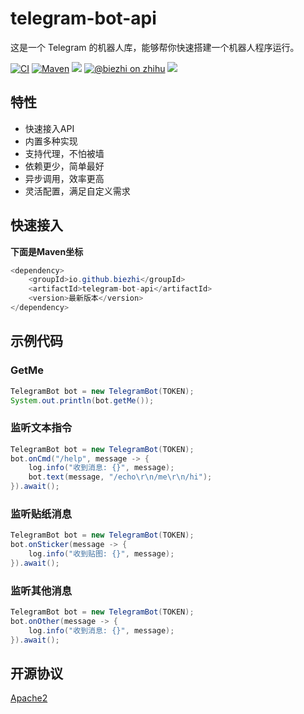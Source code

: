 # telegram-bot-api

这是一个 Telegram 的机器人库，能够帮你快速搭建一个机器人程序运行。

[![CI](https://img.shields.io/travis/biezhi/telegram-bot-api.svg)](https://travis-ci.org/biezhi/telegram-bot-api)
[![Maven](https://img.shields.io/maven-central/v/io.github.biezhi/telegram-bot-api.svg)](http://search.maven.org/#search%7Cga%7C1%7C/telegram-bot-api)
[![](https://img.shields.io/badge/license-Apache2-FF0080.svg)](https://github.com/biezhi/telegram-bot-api/blob/master/LICENSE)
[![@biezhi on zhihu](https://img.shields.io/badge/zhihu-%40biezhi-red.svg)](https://www.zhihu.com/people/biezhi)
[![](https://img.shields.io/github/followers/biezhi.svg?style=social&label=Follow%20Me)](https://github.com/biezhi)

## 特性

- 快速接入API
- 内置多种实现
- 支持代理，不怕被墙
- 依赖更少，简单最好
- 异步调用，效率更高
- 灵活配置，满足自定义需求

## 快速接入

**下面是Maven坐标**

```java
<dependency>
    <groupId>io.github.biezhi</groupId>
    <artifactId>telegram-bot-api</artifactId>
    <version>最新版本</version>
</dependency>
```

## 示例代码

### GetMe

```java
TelegramBot bot = new TelegramBot(TOKEN);
System.out.println(bot.getMe());
```

### 监听文本指令

```java
TelegramBot bot = new TelegramBot(TOKEN);
bot.onCmd("/help", message -> {
    log.info("收到消息: {}", message);
    bot.text(message, "/echo\r\n/me\r\n/hi");
}).await();
```

### 监听贴纸消息

```java
TelegramBot bot = new TelegramBot(TOKEN);
bot.onSticker(message -> {
    log.info("收到贴图: {}", message);
}).await();
```

### 监听其他消息

```java
TelegramBot bot = new TelegramBot(TOKEN);
bot.onOther(message -> {
    log.info("收到消息: {}", message);
}).await();
```

## 开源协议

[Apache2](https://github.com/biezhi/telegram-bot-api/blob/master/LICENSE)

